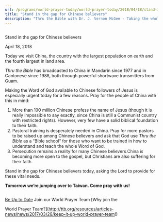 ```yaml
---
url: /programs/world-prayer-today/world-prayer-today/2018/04/18/stand-in-the-gap-for-chinese-believers
title: "Stand in the gap for Chinese believers"
description: "Thru the Bible with Dr. J. Vernon McGee - Taking the whole Word to the whole world"
---
```







## 
 Stand in the gap for Chinese believers


April 18, 2018




Today we visit China, the country with the largest population on earth and the fourth largest in land area. 


*Thru the Bible* has broadcasted to China in Mandarin since 1977 and in Cantonese since 1988, both through powerful shortwave transmitters from Guam. 


Making the Word of God available to Chinese followers of Jesus is especially urgent today for a few reasons. Pray for the people of China with this in mind:


1. More than 100 million Chinese profess the name of Jesus (though it is really impossible to say exactly, since China is still a Communist country with restricted rights). However, very few have a solid biblical foundation to their faith.
2. Pastoral training is desperately needed in China. Pray for more pastors to be raised up among Chinese believers and ask that God use *Thru the Bible* as a “Bible school” for those who want to be trained in how to understand and teach the whole Word of God.
3. Persecution remains a reality for many Chinese believers.China is becoming more open to the gospel, but Christians are also suffering for their faith.


Stand in the gap for Chinese believers today, asking the Lord to provide for these vital needs. 


**Tomorrow we’re jumping over to Taiwan. Come pray with us!** 







## 




[Be Up to Date](http://feeds.feedburner.com/WorldPrayerToday "World Prayer Today RSS Feed")
Join our World Prayer Team
[Why join the  

World Prayer Team?](http://ttb.org/resources/articles-news/news/2017/03/26/keep-it-up-world-prayer-team!)




